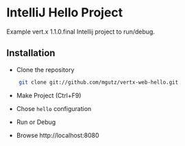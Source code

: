 # IntelliJ Hello Project

Example vert.x 1.1.0.final Intellij project to run/debug.

## Installation

* Clone the repository

```sh
    git clone git://github.com/mgutz/vertx-web-hello.git
```

* Make Project (Ctrl+F9)

* Chose `hello` configuration

* Run or Debug

* Browse http://localhost:8080



